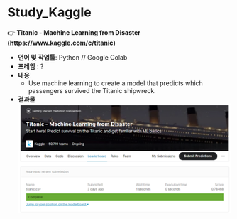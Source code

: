 # Study_Kaggle

:point_right: **Titanic - Machine Learning from Disaster (https://www.kaggle.com/c/titanic)**  
- **언어 및 작업툴**: Python // Google Colab
- **프레임** : ?
- **내용**
  - Use machine learning to create a model that predicts which passengers survived the Titanic shipwreck.
- **결과물**
![](/titanic_capture.png)
<br>

